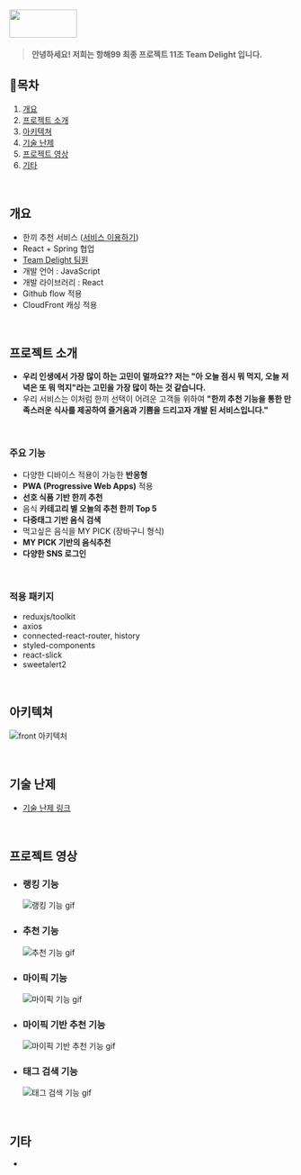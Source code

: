 # <img src="https://user-images.githubusercontent.com/81012135/131492583-89eee77c-8e75-4e1e-ae05-44dd8ea0286c.png"  width="120" height="50">
> __안녕하세요! 저희는 항해99 최종 프로젝트 11조 Team Delight 입니다.__

## 📌목차
  1. [개요](#개요)
  2. [프로젝트 소개](#프로젝트-소개)
  3. [아키텍쳐](#아키텍쳐)
  4. [기술 난제](#기술-난제)
  5. [프로젝트 영상](#프로젝트-영상)
  6. [기타](#기타)


<br>

## 개요
  - 한끼 추천 서비스 ([서비스 이용하기](https://www.delight99.co.kr/))
  - React + Spring 협업
  - [Team Delight 팀원](https://github.com/Team-Delight/Delight-Client/wiki/Team-Delight-%ED%8C%80%EC%9B%90%EC%9D%84-%EC%86%8C%EA%B0%9C%ED%95%A9%EB%8B%88%EB%8B%A4)
  - 개발 언어 : JavaScript
  - 개발 라이브러리 : React
  - Github flow 적용
  - CloudFront 캐싱 적용


<br>

## 프로젝트 소개
  - **우리 인생에서 가장 많이 하는 고민이 멀까요?? 저는 "아 오늘 점시 뭐 먹지, 오늘 저녁은 또 뭐 먹지"라는 고민을 가장 많이 하는 것 같습니다.**
  - 우리 서비스는 이처럼 한끼 선택이 어려운 고객들 위하여 **"한끼 추천 기능을 통한 만족스러운 식사를 제공하여 즐거움과 기쁨을 드리고자 개발 된 서비스입니다."**


<br>


### 주요 기능
  - 다양한 디바이스 적용이 가능한 **반응형**
  - **PWA (Progressive Web Apps)** 적용
  - **선호 식품 기반 한끼 추천**
  - 음식 **카테고리 별 오늘의 추천 한끼 Top 5**
  - **다중태그 기반  음식 검색**
  - 먹고싶은 음식을 MY PICK (장바구니 형식)
  - **MY PICK 기반의 음식추천**
  - **다양한 SNS 로그인**


<br>

### 적용 패키지
  - reduxjs/toolkit
  - axios
  - connected-react-router, history
  - styled-components
  - react-slick
  - sweetalert2

<br>

## 아키텍쳐
  ![front 아키텍처](https://user-images.githubusercontent.com/81012135/131522398-6dea0411-e53f-403e-adff-1cf23f792fc9.png)

<br>

  
## 기술 난제
  - [기술 난제 링크](https://github.com/Team-Delight/Delight-Client/wiki/%EA%B8%B0%EC%88%A0-%EB%82%9C%EC%A0%9C)

<br>

## 프로젝트 영상
  - ### 랭킹 기능 
    ![랭킹 기능 gif](https://user-images.githubusercontent.com/81012135/131537974-3496599b-9137-49e2-84d1-74876a178fdc.gif)

    
    
  - ### 추천 기능 
    ![추천 기능 gif](https://user-images.githubusercontent.com/81012135/131534309-87c98782-0d89-4eb0-95b8-31759d6fd4d6.gif)
    

  - ### 마이픽 기능
    ![마이픽 기능 gif](https://user-images.githubusercontent.com/81012135/131536657-b2366f4d-6c88-404a-9519-5eb359a2507c.gif)



  - ### 마이픽 기반 추천 기능
    ![마이픽 기반 추천 기능 gif](https://user-images.githubusercontent.com/81012135/131537075-ae1530cb-13c6-42ea-924b-c62e7bfe46ac.gif)

  
  - ### 태그 검색 기능
    ![태그 검색 기능 gif](https://user-images.githubusercontent.com/81012135/131538691-15dc4fd4-7c7b-47b3-aa8d-c0b72e9f961d.gif)

<br>

## 기타
  -
